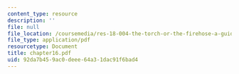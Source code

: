 ```yaml
---
content_type: resource
description: ''
file: null
file_location: /coursemedia/res-18-004-the-torch-or-the-firehose-a-guide-to-section-teaching-spring-2009/92da7b459ac0deee64a31dac91f6bad4_chapter16.pdf
file_type: application/pdf
resourcetype: Document
title: chapter16.pdf
uid: 92da7b45-9ac0-deee-64a3-1dac91f6bad4
---
```

